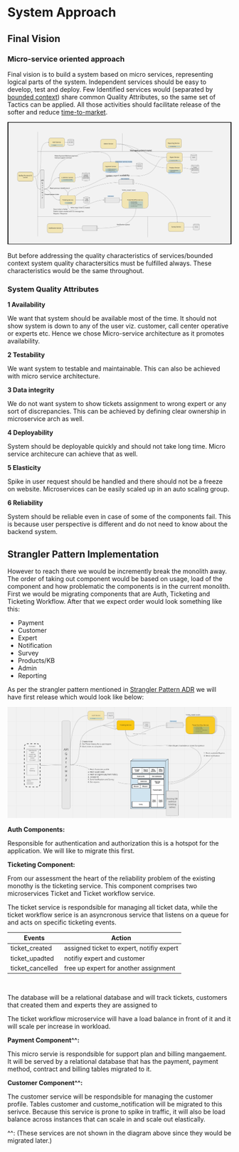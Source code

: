# System Approach

## Final Vision

### Micro-service oriented approach

Final vision is to build a system based on micro services, representing logical parts of the system. Independent services should be easy to develop, test and deploy. Few Identified services would (separated by [bounded context](https://en.wikipedia.org/wiki/Domain-driven_design#Bounded_context)) share common Quality Attributes, so the same set of Tactics can be applied. All those activities should facilitate release of the softer and reduce [time-to-market](https://en.wikipedia.org/wiki/Time_to_market).

![](../img/FinalUServiceArch.png)

But before addressing the quality characteristics of services/bounded context system quality charactersitics must be fulfilled always. These characteristics would be the same throughout.

### System Quality Attributes
**1 Availability**

We want that system should be available most of the time. It should not show system is down to any of the user viz. customer, call center operative or experts etc. Hence we chose Micro-service architecture as it promotes availability.

**2 Testability**

We want system to testable and maintainable. This can also be achieved with micro service architecture.

**3 Data integrity**

We do not want system to show tickets assignment to wrong expert or any sort of discrepancies. This can be achieved by defining clear ownership in microservice arch as well.

**4 Deployability**

System should be deployable quickly and should not take long time. Micro service architecure can achieve that as well. 

**5 Elasticity**

Spike in user request should be handled and there should not be a freeze on website. Microservices can be easily scaled up in an auto scaling group.

**6 Reliability**

System should be reliable even in case of some of the components fail. This is because user perspective is different and do not need to know about the backend system.



## Strangler Pattern Implementation

However to reach there we would be incremently break the monolith away. The order of taking out component would be based on usage, load of the component and how problematic the components is in the current monolith. First we would be migrating components that are Auth, Ticketing and Ticketing Workflow. After that we expect order would look something like this:

- Payment
- Customer
- Expert
- Notification
- Survey
- Products/KB
- Admin
- Reporting

As per the strangler pattern mentioned in [Strangler Pattern ADR](https://github.com/bhalgat20/ArchitectureKatas2021/blob/main/2.ADRs/StranglerPattern.md) we will have first release which would look like below:

![](../img/StranglerPattern.PNG)


**Auth Components:**

Responsible for authentication and authorization this is a hotspot for the application. We will like to migrate this first. 

**Ticketing Component:**

From our assessment the heart of the reliability problem of the existing monothy is the ticketing service. This component comprises two microservices Ticket and Ticket workflow service.

The ticket service is respondsible for managing all ticket data, while the ticket workflow serice is an asyncronous service that listens on a queue for and acts on specific ticketing events.

| Events  | Action  |
|---|---|
| ticket_created  |  assigned ticket to expert, notifiy expert |
| ticket_upadted  |  notifiy expert and customer |
| ticket_cancelled  |  free up expert for another assignment|

<br>

The database will be a relational database and will track tickets, customers that created them and experts they are assigned to

The ticket workflow microservice will have a load balance in front of it and it will scale per increase in workload.

**Payment Component^^:**

This micro servie is respondsible for support plan and billing mangaement. It will be served by a relational database that has the payment, payment method, contract and billing tables migrated to it. 


**Customer Component^^:**

The customer service will be respondsible for managing the customer profile. Tables customer and custome_notification will be migrated to this serivce. 
Because this service is prone to spike in traffic, it will also be load balance across instances that can scale in and scale out elastically.

^^: (These services are not shown in the diagram above since they would be migrated later.)
